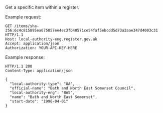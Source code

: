 Get a specific item within a register.

Example request:

```http
GET /items/sha-256:6c4c815895ea675857ee4ec3fb40571ce54faf5ebcdd5d73a2aae347d4003c31 HTTP/1.1
Host: local-authority-eng.register.gov.uk
Accept: application/json
Authorization: YOUR-API-KEY-HERE
```

Example response:

```http
HTTP/1.1 200
Content-Type: application/json

{
  "local-authority-type": "UA",
  "official-name": "Bath and North East Somerset Council",
  "local-authority-eng": "BAS",
  "name": "Bath and North East Somerset",
  "start-date": "1996-04-01"
}
```

